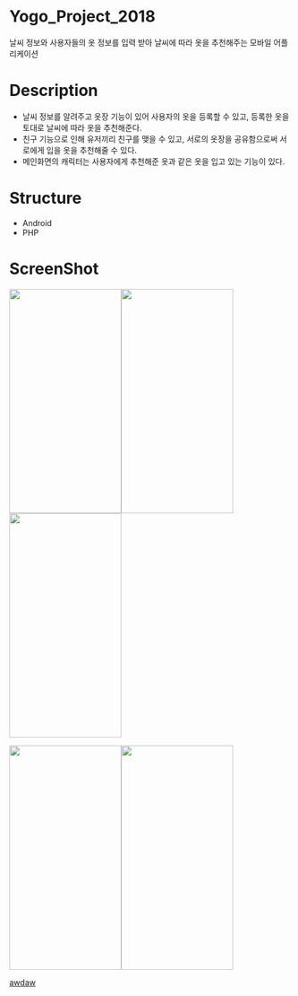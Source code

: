 # Yogo_Project_2018
날씨 정보와 사용자들의 옷 정보를 입력 받아 날씨에 따라 옷을 추천해주는 모바일 어플리케이션

# Description
- 날씨 정보를 알려주고 옷장 기능이 있어 사용자의 옷을 등록할 수 있고, 등록한 옷을 토대로 날씨에 따라 옷을 추천해준다.
- 친구 기능으로 인해 유저끼리 친구를 맺을 수 있고, 서로의 옷장을 공유함으로써 서로에게 입을 옷을 추천해줄 수 있다.
- 메인화면의 캐릭터는 사용자에게 추천해준 옷과 같은 옷을 입고 있는 기능이 있다.

# Structure
- Android
- PHP

# ScreenShot
<img src="https://user-images.githubusercontent.com/32676275/61850524-826b5600-aeef-11e9-9fa3-0359eceaa200.png" width="200" height="400"><img src="https://user-images.githubusercontent.com/32676275/61850531-84cdb000-aeef-11e9-9a5d-0114f956c17b.png" width="200" height="400"><img src="https://user-images.githubusercontent.com/32676275/61850534-87300a00-aeef-11e9-90a1-2e675bc67889.png" width="200" height="400">

<img src="https://user-images.githubusercontent.com/32676275/61850538-89926400-aeef-11e9-8479-112dff2947f6.png" width="200" height="400"><img src="https://user-images.githubusercontent.com/32676275/61850547-8bf4be00-aeef-11e9-9eed-3ae4de771f92.png" width="200" height="400">



<a href="http://localhost:8000/dY5uN6r">awdaw</a>
